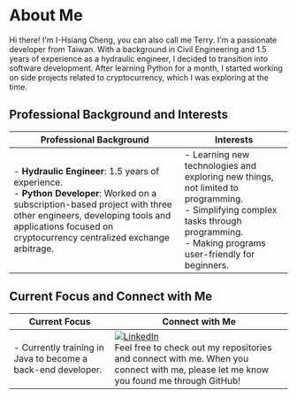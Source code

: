 # About Me

Hi there! I'm I-Hsiang Cheng, you can also call me Terry. I'm a passionate developer from Taiwan. With a background in Civil Engineering and 1.5 years of experience as a hydraulic engineer, I decided to transition into software development. After learning Python for a month, I started working on side projects related to cryptocurrency, which I was exploring at the time.

## Professional Background and Interests

| Professional Background | Interests |
| ----------------------- | --------- |
| - **Hydraulic Engineer**: 1.5 years of experience. <br> - **Python Developer**: Worked on a subscription-based project with three other engineers, developing tools and applications focused on cryptocurrency centralized exchange arbitrage. | - Learning new technologies and exploring new things, not limited to programming. <br> - Simplifying complex tasks through programming. <br> - Making programs user-friendly for beginners. |

## Current Focus and Connect with Me

| Current Focus | Connect with Me |
| ------------- | --------------- |
| - Currently training in Java to become a back-end developer. | [![LinkedIn](https://img.shields.io/badge/LinkedIn-%230077B5.svg?&style=for-the-badge&logo=linkedin&logoColor=white)](https://www.linkedin.com/in/i-hsiang-cheng-033850198) <br> Feel free to check out my repositories and connect with me. When you connect with me, please let me know you found me through GitHub! |
